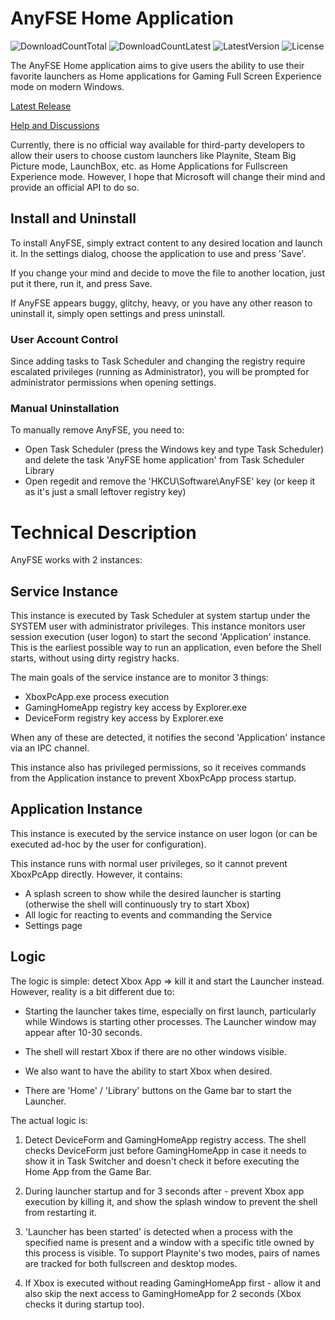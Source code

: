 # AnyFSE Home Application
![DownloadCountTotal](https://img.shields.io/github/downloads/ashpynov/AnyFSE/total?label=total%20downloads&style=plastic) ![DownloadCountLatest](https://img.shields.io/github/downloads/ashpynov/AnyFSE/latest/total?style=plastic) ![LatestVersion](https://img.shields.io/github/v/tag/ashpynov/AnyFSE?label=Latest%20version&style=plastic) ![License](https://img.shields.io/github/license/ashpynov/AnyFSE?style=plastic)

The AnyFSE Home application aims to give users the ability to use their favorite launchers as Home applications for Gaming Full Screen Experience mode on modern Windows.

[Latest Release](https://github.com/ashpynov/AnyFSE/releases/latest)

[Help and Discussions](https://discord.gg/AfkERzTEut)

Currently, there is no official way available for third-party developers to allow their users to choose custom launchers like Playnite, Steam Big Picture mode, LaunchBox, etc. as Home Applications for Fullscreen Experience mode.
However, I hope that Microsoft will change their mind and provide an official API to do so.


## Install and Uninstall

To install AnyFSE, simply extract content to any desired location and launch it. In the settings dialog, choose the application to use and press 'Save'.

If you change your mind and decide to move the file to another location, just put it there, run it, and press Save.

If AnyFSE appears buggy, glitchy, heavy, or you have any other reason to uninstall it, simply open settings and press uninstall.

### User Account Control
Since adding tasks to Task Scheduler and changing the registry require escalated privileges (running as Administrator), you will be prompted for administrator permissions when opening settings.

### Manual Uninstallation
To manually remove AnyFSE, you need to:

- Open Task Scheduler (press the Windows key and type Task Scheduler) and delete the task 'AnyFSE home application' from Task Scheduler Library
- Open regedit and remove the 'HKCU\Software\AnyFSE' key (or keep it as it's just a small leftover registry key)

# Technical Description

AnyFSE works with 2 instances:

## Service Instance
This instance is executed by Task Scheduler at system startup under the SYSTEM user with administrator privileges. This instance monitors user session execution (user logon) to start the second 'Application' instance. This is the earliest possible way to run an application, even before the Shell starts, without using dirty registry hacks.

The main goals of the service instance are to monitor 3 things:

- XboxPcApp.exe process execution
- GamingHomeApp registry key access by Explorer.exe
- DeviceForm registry key access by Explorer.exe

When any of these are detected, it notifies the second 'Application' instance via an IPC channel.

This instance also has privileged permissions, so it receives commands from the Application instance to prevent XboxPcApp process startup.

## Application Instance

This instance is executed by the service instance on user logon (or can be executed ad-hoc by the user for configuration).

This instance runs with normal user privileges, so it cannot prevent XboxPcApp directly. However, it contains:

- A splash screen to show while the desired launcher is starting (otherwise the shell will continuously try to start Xbox)
- All logic for reacting to events and commanding the Service
- Settings page

## Logic

The logic is simple: detect Xbox App => kill it and start the Launcher instead. However, reality is a bit different due to:

* Starting the launcher takes time, especially on first launch, particularly while Windows is starting other processes. The Launcher window may appear after 10-30 seconds.

* The shell will restart Xbox if there are no other windows visible.

* We also want to have the ability to start Xbox when desired.

* There are 'Home' / 'Library' buttons on the Game bar to start the Launcher.

The actual logic is:

1. Detect DeviceForm and GamingHomeApp registry access. The shell checks DeviceForm just before GamingHomeApp in case it needs to show it in Task Switcher and doesn't check it before executing the Home App from the Game Bar.

2. During launcher startup and for 3 seconds after - prevent Xbox app execution by killing it, and show the splash window to prevent the shell from restarting it.

3. 'Launcher has been started' is detected when a process with the specified name is present and a window with a specific title owned by this process is visible. To support Playnite's two modes, pairs of names are tracked for both fullscreen and desktop modes.


4. If Xbox is executed without reading GamingHomeApp first - allow it and also skip the next access to GamingHomeApp for 2 seconds (Xbox checks it during startup too).
